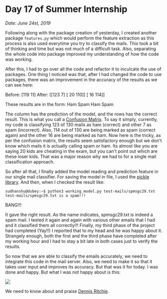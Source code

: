 # Day 17 of Summer Internship

*Date: June 24st, 2019*

Following along with the package creation of yesterday, I created another package ``features.py`` which would perform the feature extraction as this process is also used everytime you try to classify the mails. This took a bit of thinking and time but was not much of a difficult task. Also, separating the whole code into package improved my understanding of how the code was working.

After this, I had to go over all the code and refactor it to inculcate the use of packages. One thing I noticed was that, after I had changed the code to use packages, there was an improvement in the accuracy of the results as we can see here:

Before: [119  11]	After: [[123   7]
        [ 20 110]]  	        [ 16 114]]

These results are in the form:
      Ham Spam
Ham
Spam

The column has the prediction of the model, and the rows has the correct result. This is what you call a [Confusion Matrix](https://machinelearningmastery.com/confusion-matrix-machine-learning/). To say it simply, currently, my code is classifying 123 of 130 mails as ham (correct) and other 7 as spam (incorrect). Also, 114 out of 130 are being marked as spam (correct again) and the other 16 are being marked as ham.
Now here is the tricky, as per the confusion matrix, the results seem satisfactory enough but we don't know which mails it is actually calling spam or ham. Its almost like you are saying 20 kids are cheating in the exam, but you can't point out which are these loser kids. That was a major reason why we had to for a single mail classification approach.

So after all that, I finally added the model reading and prediction feature in our single mail classifier. For saving the model in file, I used the [pickle library](https://machinelearningmastery.com/save-load-machine-learning-models-python-scikit-learn/). And then, when I checked the result like:

	sudhanshu@dubey:~$ python3 working_model.py test-mails/spmsgc29.txt 
	test-mails/spmsgc29.txt is a spam!!!

BANG!!!

It gave the right result. As the name indicates, spmsgc29.txt is indeed a spam mail. I tested it again and again with various other emails that I had and it classified them all correctly!!!
Finally, my third phase of the project had completed (Yay!!)
I reported that to my head and he was happy about it. Strangely enough, both the first and the third phase have completed after my working hour and I had to stay a bit late in both cases just to verify the results.

So now that we are able to classify the emails accurately, we need to integrate this code in the mail server. Also, we need to make it so that it takes user input and improves its accuracy. 
But that was it for today. I was done and happy. But what I was not happy about is this:

![](http://devhumor.com/content/uploads/images/September2014/Steve-Jobs-vs-Dennis-Ritchie.jpg)

We need to know about and praise [Dennis Ritchie](https://en.wikipedia.org/wiki/Dennis_Ritchie).
